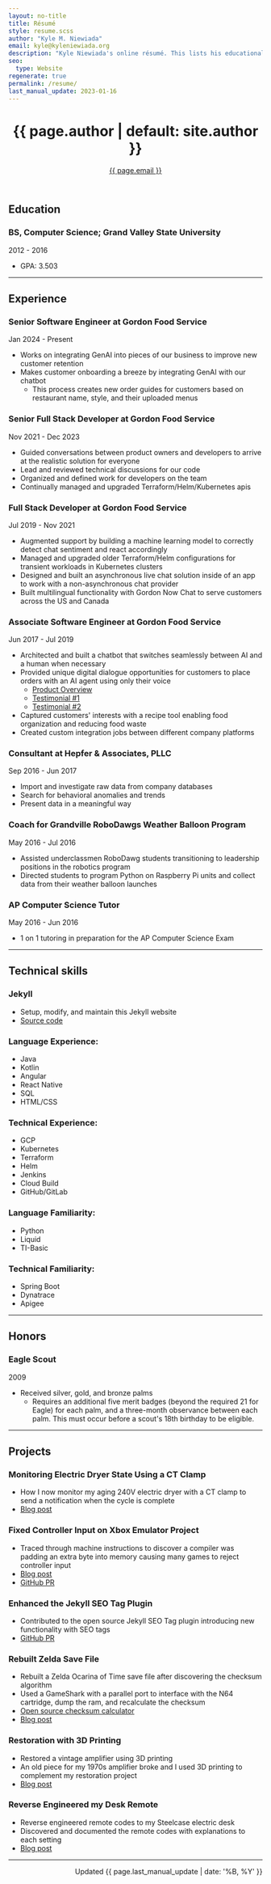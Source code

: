 ```yaml
---
layout: no-title
title: Résumé
style: resume.scss
author: "Kyle M. Niewiada"
email: kyle@kyleniewiada.org
description: "Kyle Niewiada's online résumé. This lists his educational background, career, and highlights projects from his blog."
seo:
  type: Website
regenerate: true
permalink: /resume/
last_manual_update: 2023-01-16
---
```

<header>
<h1>{{ page.author | default: site.author }}</h1>
<a href="mailto:{{ page.email }}">{{ page.email }}</a>
</header>

## Education

### BS, Computer Science; Grand Valley State University

<div class="date">2012 - 2016</div>

- GPA: 3.503

---

## Experience

### Senior Software Engineer at Gordon Food Service

<div class="date">Jan 2024 - Present</div>

- Works on integrating GenAI into pieces of our business to improve new customer retention
- Makes customer onboarding a breeze by integrating GenAI with our chatbot
  - This process creates new order guides for customers based on restaurant name, style, and their uploaded menus

### Senior Full Stack Developer at Gordon Food Service

<div class="date">Nov 2021 - Dec 2023</div>

- Guided conversations between product owners and developers to arrive at the realistic solution for everyone
- Lead and reviewed technical discussions for our code
- Organized and defined work for developers on the team
- Continually managed and upgraded Terraform/Helm/Kubernetes apis

### Full Stack Developer at Gordon Food Service

<div class="date">Jul 2019 - Nov 2021</div>

- Augmented support by building a machine learning model to correctly detect chat sentiment and react accordingly
- Managed and upgraded older Terraform/Helm configurations for transient workloads in Kubernetes clusters
- Designed and built an asynchronous live chat solution inside of an app to work with a non-asynchronous chat provider
- Built multilingual functionality with Gordon Now Chat to serve customers across the US and Canada

### Associate Software Engineer at Gordon Food Service

<div class="date">Jun 2017 - Jul 2019</div>

- Architected and built a chatbot that switches seamlessly between AI and a human when necessary
- Provided unique digital dialogue opportunities for customers to place orders with an AI agent using only their voice
  - [Product Overview](https://www.youtube.com/watch?v=qekVovXVy5M)
  - [Testimonial #1](https://www.youtube.com/watch?v=C6nYBUw1KJE)
  - [Testimonial #2](https://www.youtube.com/watch?v=svohGSAL0SI)
- Captured customers' interests with a recipe tool enabling food organization and reducing food waste
- Created custom integration jobs between different company platforms 

### Consultant at Hepfer & Associates, PLLC

<div class="date">Sep 2016 - Jun 2017</div>

- Import and investigate raw data from company databases
- Search for behavioral anomalies and trends
- Present data in a meaningful way

### Coach for Grandville RoboDawgs Weather Balloon Program

<div class="date">May 2016 - Jul 2016</div>


- Assisted underclassmen RoboDawg students transitioning to leadership positions in the robotics program
- Directed students to program Python on Raspberry Pi units and collect data from their weather balloon launches

### AP Computer Science Tutor

<div class="date">May 2016 - Jun 2016</div>

- 1 on 1 tutoring in preparation for the AP Computer Science Exam

---

## Technical skills

### Jekyll

- Setup, modify, and maintain this Jekyll website
- [Source code](https://github.com/aav7fl/website)

### Language Experience:

- Java
- Kotlin
- Angular
- React Native
- SQL
- HTML/CSS

### Technical Experience:

- GCP
- Kubernetes
- Terraform
- Helm
- Jenkins
- Cloud Build
- GitHub/GitLab

### Language Familiarity:

- Python
- Liquid
- TI-Basic

### Technical Familiarity:

- Spring Boot
- Dynatrace
- Apigee

---

## Honors

### Eagle Scout

<div class="date">2009</div>

- Received silver, gold, and bronze palms
  - Requires an additional five merit badges (beyond the required 21 for Eagle) for each palm, and a three-month observance between each palm. This must occur before a scout's 18th birthday to be eligible.

---

## Projects

### Monitoring Electric Dryer State Using a CT Clamp

- How I now monitor my aging 240V electric dryer with a CT clamp to send a notification when the cycle is complete
- [Blog post](https://www.kyleniewiada.org/blog/2020/09/dryer-notification-addendum/)

### Fixed Controller Input on Xbox Emulator Project

- Traced through machine instructions to discover a compiler was padding an extra byte into memory causing many games to reject controller input
- [Blog post](/blog/2019/08/fixing-star-wars-obi-wan/)
- [GitHub PR](https://github.com/Cxbx-Reloaded/Cxbx-Reloaded/pull/1708)

### Enhanced the Jekyll SEO Tag Plugin

- Contributed to the open source Jekyll SEO Tag plugin introducing new functionality with SEO tags
- [GitHub PR](https://github.com/jekyll/jekyll-seo-tag/pull/151)

### Rebuilt Zelda Save File

- Rebuilt a Zelda Ocarina of Time save file after discovering the checksum algorithm
- Used a GameShark with a parallel port to interface with the N64 cartridge, dump the ram, and recalculate the checksum
- [Open source checksum calculator](https://github.com/Vi1i/OcarinaChecksumChecker)
- [Blog post](/blog/2015/04/transferring-n64-saves/)

### Restoration with 3D Printing

- Restored a vintage amplifier using 3D printing
- An old piece for my 1970s amplifier broke and I used 3D printing to complement my restoration project
- [Blog post](/blog/2013/09/restoring-vintage-with-3d-printing/)


### Reverse Engineered my Desk Remote

- Reverse engineered remote codes to my Steelcase electric desk
- Discovered and documented the remote codes with explanations to each setting
- [Blog post](/blog/2015/08/reverse-engineering-my-steelcase-desk/)

---

<p style="text-align:right;">Updated {{ page.last_manual_update | date: '%B, %Y' }}</p>
